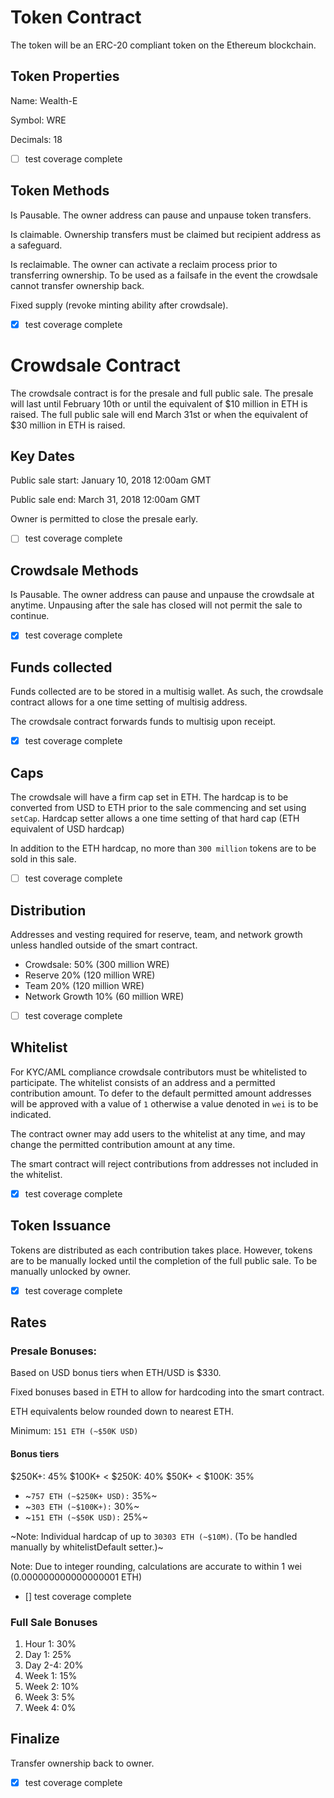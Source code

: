 # Token Contract

The token will be an ERC-20 compliant token on the Ethereum blockchain.

## Token Properties

Name: Wealth-E

Symbol: WRE

Decimals: 18

- [ ] test coverage complete


## Token Methods

Is Pausable. The owner address can pause and unpause token transfers.

Is claimable. Ownership transfers must be claimed but recipient address as a safeguard.

Is reclaimable. The owner can activate a reclaim process prior to transferring ownership. To be used as a failsafe in the event the crowdsale cannot transfer ownership back.

Fixed supply (revoke minting ability after crowdsale).

- [x] test coverage complete


# Crowdsale Contract

The crowdsale contract is for the presale and full public sale.
The presale will last until February 10th or until the equivalent of $10 million in ETH is raised.
The full public sale will end March 31st or when the equivalent of $30 million in ETH is raised.


## Key Dates

Public sale start: January 10, 2018 12:00am GMT

Public sale end: March 31, 2018 12:00am GMT

Owner is permitted to close the presale early.

- [ ] test coverage complete


## Crowdsale Methods

Is Pausable. The owner address can pause and unpause the crowdsale at anytime. Unpausing after the sale has closed will not permit the sale to continue.

- [x] test coverage complete


## Funds collected

Funds collected are to be stored in a multisig wallet. As such, the crowdsale contract allows for a one time setting of multisig address.

The crowdsale contract forwards funds to multisig upon receipt.

- [x] test coverage complete


## Caps

The crowdsale will have a firm cap set in ETH. The hardcap is to be converted from USD to ETH prior to the sale commencing and set using `setCap`. Hardcap setter allows a one time setting of that hard cap (ETH equivalent of USD hardcap)

In addition to the ETH hardcap, no more than `300 million` tokens are to be sold in this sale.

- [ ] test coverage complete


## Distribution

Addresses and vesting required for reserve, team, and network growth unless handled outside of the smart contract.

  - Crowdsale: 50% (300 million WRE)
  - Reserve 20% (120 million WRE)
  - Team 20% (120 million WRE)
  - Network Growth 10% (60 million WRE)

- [ ] test coverage complete


## Whitelist

For KYC/AML compliance crowdsale contributors must be whitelisted to participate. The whitelist consists of an address and a permitted contribution amount. To defer to the default permitted amount addresses will be approved with a value of `1` otherwise a value denoted in `wei` is to be indicated.

The contract owner may add users to the whitelist at any time, and may change the permitted contribution amount at any time.

The smart contract will reject contributions from addresses not included in the whitelist.

- [x] test coverage complete


## Token Issuance

Tokens are distributed as each contribution takes place. However, tokens are to be manually locked until the completion of the full public sale. To be manually unlocked by owner.

- [x] test coverage complete


## Rates


### Presale Bonuses:

Based on USD bonus tiers when ETH/USD is $330.

Fixed bonuses based in ETH to allow for hardcoding into the smart contract.

ETH equivalents below rounded down to nearest ETH.

Minimum: `151 ETH (~$50K USD)`

#### Bonus tiers

$250K+: 45%
$100K+ < $250K: 40%
$50K+ < $100K: 35%

  - ~`757 ETH (~$250K+ USD):` 35%~
  - ~`303 ETH (~$100K+):` 30%~
  - ~`151 ETH (~$50K USD):` 25%~

~Note: Individual hardcap of up to `30303 ETH (~$10M)`. (To be handled manually by whitelistDefault setter.)~

Note: Due to integer rounding, calculations are accurate to within 1 wei (0.000000000000000001 ETH)

- [] test coverage complete


### Full Sale Bonuses

1. Hour 1: 30%
2. Day 1: 25%
3. Day 2-4: 20%
4. Week 1: 15%
5. Week 2: 10%
6. Week 3: 5%
7. Week 4: 0%


## Finalize

Transfer ownership back to owner.

- [x] test coverage complete
